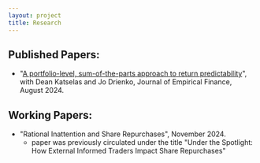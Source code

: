 ```yaml
---
layout: project
title: Research 
---
```


## Published Papers: 

-  "[A portfolio-level, sum-of-the-parts approach to return predictability](https://www.sciencedirect.com/science/article/abs/pii/S0927539824000604)", with Dean Katselas and Jo Drienko, Journal of Empirical Finance, August 2024. 


## Working Papers: 

-  "Rational Inattention and Share Repurchases", November 2024.
    -  paper was previously circulated under the title "Under the Spotlight: How External Informed Traders Impact Share Repurchases" 

